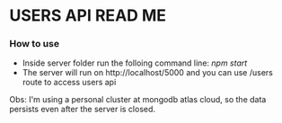 # USERS API READ ME

### How to use

- Inside server folder run the folloing command line: *npm start*
- The server will run on http://localhost/5000 and you can use /users route to access users api

Obs: I'm using a personal cluster at mongodb atlas cloud, so the data persists even after the server is closed.